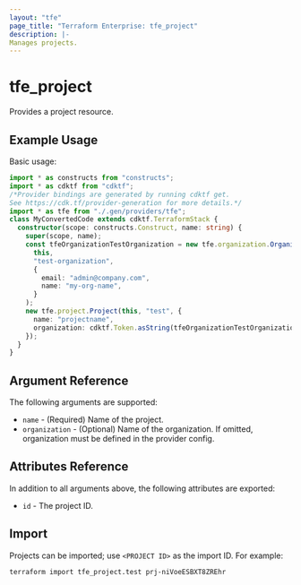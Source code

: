 ```yaml
---
layout: "tfe"
page_title: "Terraform Enterprise: tfe_project"
description: |-
Manages projects.
---
```


# tfe_project

Provides a project resource.

## Example Usage

Basic usage:

```typescript
import * as constructs from "constructs";
import * as cdktf from "cdktf";
/*Provider bindings are generated by running cdktf get.
See https://cdk.tf/provider-generation for more details.*/
import * as tfe from "./.gen/providers/tfe";
class MyConvertedCode extends cdktf.TerraformStack {
  constructor(scope: constructs.Construct, name: string) {
    super(scope, name);
    const tfeOrganizationTestOrganization = new tfe.organization.Organization(
      this,
      "test-organization",
      {
        email: "admin@company.com",
        name: "my-org-name",
      }
    );
    new tfe.project.Project(this, "test", {
      name: "projectname",
      organization: cdktf.Token.asString(tfeOrganizationTestOrganization.name),
    });
  }
}

```

## Argument Reference

The following arguments are supported:

* `name` - (Required) Name of the project.
* `organization` - (Optional) Name of the organization. If omitted, organization must be defined in the provider config.

## Attributes Reference

In addition to all arguments above, the following attributes are exported:

* `id` - The project ID.

## Import

Projects can be imported; use `<PROJECT ID>` as the import ID. For example:

```shell
terraform import tfe_project.test prj-niVoeESBXT8ZREhr
```

<!-- cache-key: cdktf-0.17.0-pre.15 input-1474b825c9c589412c43de4a18e1a76520a956d36d14e4f1d48fea36baf71f3c -->